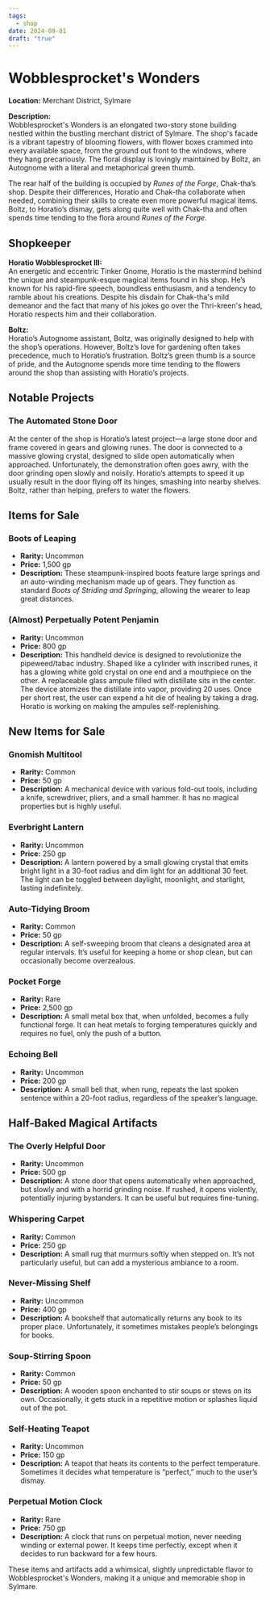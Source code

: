 ```yaml
---
tags:
  - shop
date: 2024-09-01
draft: "true"
---
```


# Wobblesprocket's Wonders

**Location:** Merchant District, Sylmare

**Description:**  
Wobblesprocket's Wonders is an elongated two-story stone building nestled within the bustling merchant district of Sylmare. The shop's facade is a vibrant tapestry of blooming flowers, with flower boxes crammed into every available space, from the ground out front to the windows, where they hang precariously. The floral display is lovingly maintained by Boltz, an Autognome with a literal and metaphorical green thumb.

The rear half of the building is occupied by *Runes of the Forge*, Chak-tha’s shop. Despite their differences, Horatio and Chak-tha collaborate when needed, combining their skills to create even more powerful magical items. Boltz, to Horatio’s dismay, gets along quite well with Chak-tha and often spends time tending to the flora around *Runes of the Forge*.

## Shopkeeper

**Horatio Wobblesprocket III:**  
An energetic and eccentric Tinker Gnome, Horatio is the mastermind behind the unique and steampunk-esque magical items found in his shop. He’s known for his rapid-fire speech, boundless enthusiasm, and a tendency to ramble about his creations. Despite his disdain for Chak-tha's mild demeanor and the fact that many of his jokes go over the Thri-kreen's head, Horatio respects him and their collaboration.

**Boltz:**  
Horatio’s Autognome assistant, Boltz, was originally designed to help with the shop’s operations. However, Boltz’s love for gardening often takes precedence, much to Horatio’s frustration. Boltz’s green thumb is a source of pride, and the Autognome spends more time tending to the flowers around the shop than assisting with Horatio’s projects.

## Notable Projects

### The Automated Stone Door
At the center of the shop is Horatio’s latest project—a large stone door and frame covered in gears and glowing runes. The door is connected to a massive glowing crystal, designed to slide open automatically when approached. Unfortunately, the demonstration often goes awry, with the door grinding open slowly and noisily. Horatio’s attempts to speed it up usually result in the door flying off its hinges, smashing into nearby shelves. Boltz, rather than helping, prefers to water the flowers.

## Items for Sale

### Boots of Leaping
- **Rarity:** Uncommon
- **Price:** 1,500 gp
- **Description:** These steampunk-inspired boots feature large springs and an auto-winding mechanism made up of gears. They function as standard *Boots of Striding and Springing*, allowing the wearer to leap great distances.

### (Almost) Perpetually Potent Penjamin
- **Rarity:** Uncommon
- **Price:** 800 gp
- **Description:** This handheld device is designed to revolutionize the pipeweed/tabac industry. Shaped like a cylinder with inscribed runes, it has a glowing white gold crystal on one end and a mouthpiece on the other. A replaceable glass ampule filled with distillate sits in the center. The device atomizes the distillate into vapor, providing 20 uses. Once per short rest, the user can expend a hit die of healing by taking a drag. Horatio is working on making the ampules self-replenishing.

## New Items for Sale

### Gnomish Multitool
- **Rarity:** Common
- **Price:** 50 gp
- **Description:** A mechanical device with various fold-out tools, including a knife, screwdriver, pliers, and a small hammer. It has no magical properties but is highly useful.

### Everbright Lantern
- **Rarity:** Uncommon
- **Price:** 250 gp
- **Description:** A lantern powered by a small glowing crystal that emits bright light in a 30-foot radius and dim light for an additional 30 feet. The light can be toggled between daylight, moonlight, and starlight, lasting indefinitely.

### Auto-Tidying Broom
- **Rarity:** Common
- **Price:** 50 gp
- **Description:** A self-sweeping broom that cleans a designated area at regular intervals. It’s useful for keeping a home or shop clean, but can occasionally become overzealous.

### Pocket Forge
- **Rarity:** Rare
- **Price:** 2,500 gp
- **Description:** A small metal box that, when unfolded, becomes a fully functional forge. It can heat metals to forging temperatures quickly and requires no fuel, only the push of a button.

### Echoing Bell
- **Rarity:** Uncommon
- **Price:** 200 gp
- **Description:** A small bell that, when rung, repeats the last spoken sentence within a 20-foot radius, regardless of the speaker’s language.

## Half-Baked Magical Artifacts

### The Overly Helpful Door
- **Rarity:** Uncommon
- **Price:** 500 gp
- **Description:** A stone door that opens automatically when approached, but slowly and with a horrid grinding noise. If rushed, it opens violently, potentially injuring bystanders. It can be useful but requires fine-tuning.

### Whispering Carpet
- **Rarity:** Common
- **Price:** 250 gp
- **Description:** A small rug that murmurs softly when stepped on. It’s not particularly useful, but can add a mysterious ambiance to a room.

### Never-Missing Shelf
- **Rarity:** Uncommon
- **Price:** 400 gp
- **Description:** A bookshelf that automatically returns any book to its proper place. Unfortunately, it sometimes mistakes people’s belongings for books.

### Soup-Stirring Spoon
- **Rarity:** Common
- **Price:** 50 gp
- **Description:** A wooden spoon enchanted to stir soups or stews on its own. Occasionally, it gets stuck in a repetitive motion or splashes liquid out of the pot.

### Self-Heating Teapot
- **Rarity:** Uncommon
- **Price:** 150 gp
- **Description:** A teapot that heats its contents to the perfect temperature. Sometimes it decides what temperature is “perfect,” much to the user’s dismay.

### Perpetual Motion Clock
- **Rarity:** Rare
- **Price:** 750 gp
- **Description:** A clock that runs on perpetual motion, never needing winding or external power. It keeps time perfectly, except when it decides to run backward for a few hours.

These items and artifacts add a whimsical, slightly unpredictable flavor to Wobblesprocket's Wonders, making it a unique and memorable shop in Sylmare.
